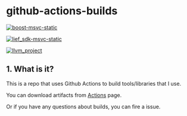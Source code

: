 # github-actions-builds

[![boost-msvc-static](https://github.com/HyperSine/github-actions-builds/actions/workflows/boost-msvc-static.yml/badge.svg)](https://github.com/HyperSine/github-actions-builds/actions/workflows/boost-msvc-static.yml)

[![lief_sdk-msvc-static](https://github.com/HyperSine/github-actions-builds/actions/workflows/lief_sdk-msvc-static.yml/badge.svg)](https://github.com/HyperSine/github-actions-builds/actions/workflows/lief_sdk-msvc-static.yml)

[![llvm_project](https://github.com/HyperSine/github-actions-builds/actions/workflows/llvm_project.yml/badge.svg)](https://github.com/HyperSine/github-actions-builds/actions/workflows/llvm_project.yml)

## 1. What is it?

This is a repo that uses Github Actions to build tools/libraries that I use.

You can download artifacts from [Actions](https://github.com/HyperSine/github-actions-builds/actions) page.

Or if you have any questions about builds, you can fire a issue.
